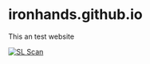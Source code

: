 # ironhands.github.io
This an test website

[![SL Scan](https://github.com/shijojoy220/shijojoy220.github.io/actions/workflows/shiftleft-analysis.yml/badge.svg)](https://github.com/shijojoy220/shijojoy220.github.io/actions/workflows/shiftleft-analysis.yml)